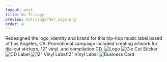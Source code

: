 ```yaml
---
layout: post
title: Nu-Trilogy
preview: nutrilogy/NuT_Logo.png
order: 4
---
```

Redesigned the logo, identity and brand for this hip-hop music label based of Los Angeles, CA. Promotional campaign included creating artwork for die-cut stickers, 12" vinyl, and compilation CD.
![Logo](NuT_Logo.png)
![Die Cut Sticker](NuT_Sticker.png)
![CD Label](NuT_CD.png)
![12" Vinyl Label](NuT12inch.png)12" Vinyl Label
![Business Card](NuT_BCard.png)